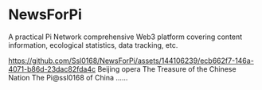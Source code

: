 # NewsForPi
A practical Pi Network comprehensive Web3 platform covering content information, ecological statistics, data tracking, etc. 


https://github.com/Ssl0168/NewsForPi/assets/144106239/ecb662f7-146a-4071-b86d-23dac82fda4c
Beijing opera
The Treasure of the Chinese Nation
The Pi@ssl0168 of China
......
